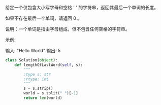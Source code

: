 给定一个仅包含大小写字母和空格 ' ' 的字符串，返回其最后一个单词的长度。

如果不存在最后一个单词，请返回 0 。

说明：一个单词是指由字母组成，但不包含任何空格的字符串。

示例:

输入: "Hello World"
输出: 5

```python
class Solution(object):
    def lengthOfLastWord(self, s):
        """
        :type s: str
        :rtype: int
        """
        s = s.strip()
        world = s.split(" ")[-1]
        return len(world)
```

